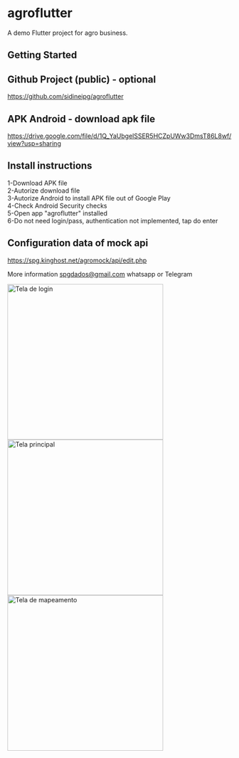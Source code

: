 # agroflutter

A demo Flutter project for agro business.

## Getting Started

## Github Project (public) - optional
https://github.com/sidineipg/agroflutter

## APK Android - download apk file
https://drive.google.com/file/d/1Q_YaUbgelSSER5HCZpUWw3DmsT86L8wf/view?usp=sharing

## Install instructions
1-Download APK file<br/>
2-Autorize download file<br/>
3-Autorize Android to install APK file out of Google Play<br/>
4-Check Android Security checks<br/>
5-Open app "agroflutter" installed<br/>
6-Do not need login/pass, authentication not implemented, tap do enter<br/>

## Configuration data of mock api
https://spg.kinghost.net/agromock/api/edit.php

More information spgdados@gmail.com 
whatsapp or Telegram

<img src="https://spg.kinghost.net/agromock/api/app01.jpeg" alt="Tela de login" height="350px">
<img src="https://spg.kinghost.net/agromock/api/app02.jpeg" alt="Tela principal" height="350px">
<img src="https://spg.kinghost.net/agromock/api/app03.jpeg" alt="Tela de mapeamento" height="350px">
